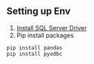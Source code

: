 ## Setting up Env
1.  [Install SQL Server Driver](https://docs.microsoft.com/en-us/sql/connect/odbc/linux-mac/installing-the-microsoft-odbc-driver-for-sql-server)
2.  Pip install packages
```
pip install pandas
pip install pyodbc
```
